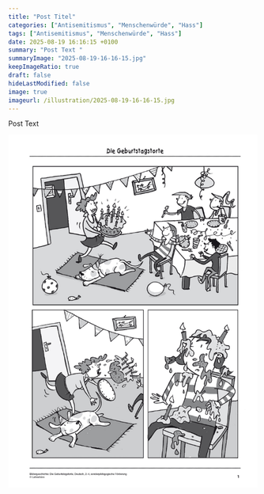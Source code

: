 ```yaml
---
title: "Post Titel"
categories: ["Antisemitismus", "Menschenwürde", "Hass"]
tags: ["Antisemitismus", "Menschenwürde", "Hass"]
date: 2025-08-19 16:16:15 +0100
summary: "Post Text "
summaryImage: "2025-08-19-16-16-15.jpg"
keepImageRatio: true
draft: false
hideLastModified: false
image: true
imageurl: /illustration/2025-08-19-16-16-15.jpg
---
```


Post Text

![Post Titel](/illustration/2025-08-19-16-16-15.jpg)